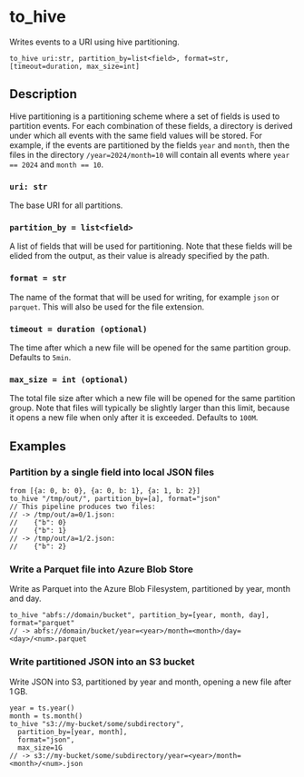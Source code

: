 # to_hive

Writes events to a URI using hive partitioning.

```tql
to_hive uri:str, partition_by=list<field>, format=str, [timeout=duration, max_size=int]
```

## Description

Hive partitioning is a partitioning scheme where a set of fields is used to
partition events. For each combination of these fields, a directory is derived
under which all events with the same field values will be stored. For example,
if the events are partitioned by the fields `year` and `month`, then the files
in the directory `/year=2024/month=10` will contain all events where
`year == 2024` and `month == 10`.

### `uri: str`

The base URI for all partitions.

### `partition_by = list<field>`

A list of fields that will be used for partitioning. Note that these fields will
be elided from the output, as their value is already specified by the path.

### `format = str`

The name of the format that will be used for writing, for example `json` or
`parquet`. This will also be used for the file extension.

### `timeout = duration (optional)`

The time after which a new file will be opened for the same partition group.
Defaults to `5min`.

### `max_size = int (optional)`

The total file size after which a new file will be opened for the same partition
group. Note that files will typically be slightly larger than this limit,
because it opens a new file when only after it is exceeded. Defaults to `100M`.

## Examples

### Partition by a single field into local JSON files

```tql
from [{a: 0, b: 0}, {a: 0, b: 1}, {a: 1, b: 2}]
to_hive "/tmp/out/", partition_by=[a], format="json"
// This pipeline produces two files:
// -> /tmp/out/a=0/1.json:
//    {"b": 0}
//    {"b": 1}
// -> /tmp/out/a=1/2.json:
//    {"b": 2}
```

### Write a Parquet file into Azure Blob Store

Write as Parquet into the Azure Blob Filesystem, partitioned by year, month and
day.

```tql
to_hive "abfs://domain/bucket", partition_by=[year, month, day], format="parquet"
// -> abfs://domain/bucket/year=<year>/month=<month>/day=<day>/<num>.parquet
```

### Write partitioned JSON into an S3 bucket

Write JSON into S3, partitioned by year and month, opening a new file after
1 GB.

```tql
year = ts.year()
month = ts.month()
to_hive "s3://my-bucket/some/subdirectory",
  partition_by=[year, month],
  format="json",
  max_size=1G
// -> s3://my-bucket/some/subdirectory/year=<year>/month=<month>/<num>.json
```
